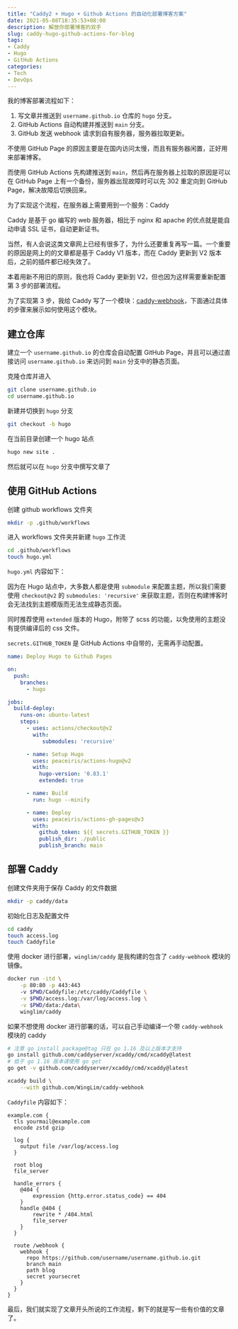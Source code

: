 ```yaml
---
title: "Caddy2 + Hugo + Github Actions 的自动化部署博客方案"
date: 2021-05-08T18:35:53+08:00
description: 解放你部署博客的双手
slug: caddy-hugo-github-actions-for-blog
tags:
- Caddy
- Hugo
- GitHub Actions
categories:
- Tech
- DevOps
---
```




我的博客部署流程如下：

1. 写文章并推送到 `username.github.io` 仓库的 `hugo` 分支。
2. GitHub Actions 自动构建并推送到 `main` 分支。
3. GitHub 发送 webhook 请求到自有服务器，服务器拉取更新。

不使用 GitHub Page 的原因主要是在国内访问太慢，而且有服务器闲置，正好用来部署博客。

而使用 GitHub Actions 先构建推送到 `main`，然后再在服务器上拉取的原因是可以在 GitHub Page 上有一个备份，服务器出现故障时可以先 302 重定向到 GitHub Page，解决故障后切换回来。

为了实现这个流程，在服务器上需要用到一个服务：Caddy

Caddy 是基于 go 编写的 web 服务器，相比于 nginx 和 apache 的优点就是能自动申请 SSL 证书，自动更新证书。

当然，有人会说这类文章网上已经有很多了，为什么还要重复再写一篇。一个重要的原因是网上的的文章都是基于 Caddy V1 版本，而在 Caddy 更新到 V2 版本后，之前的插件都已经失效了。

本着用新不用旧的原则，我也将 Caddy 更新到 V2，但也因为这样需要重新配置第 3 步的部署流程。

为了实现第 3 步，我给 Caddy 写了一个模块：[caddy-webhook](https://github.com/WingLim/caddy-webhook)，下面通过具体的步骤来展示如何使用这个模块。

## 建立仓库

建立一个 `username.github.io` 的仓库会自动配置 GitHub Page，并且可以通过直接访问 `username.github.io` 来访问到 `main` 分支中的静态页面。

克隆仓库并进入

```bash
git clone username.github.io
cd username.github.io
```

新建并切换到 `hugo` 分支

```bash
git checkout -b hugo
```

在当前目录创建一个 hugo 站点

```bash
hugo new site .
```

然后就可以在 `hugo` 分支中撰写文章了

## 使用 GitHub Actions

创建 github workflows 文件夹

```bash
mkdir -p .github/workflows
```

进入 workflows 文件夹并新建 `hugo` 工作流

```bash
cd .github/workflows
touch hugo.yml
```

`hugo.yml` 内容如下：

因为在 Hugo 站点中，大多数人都是使用 `submodule` 来配置主题，所以我们需要使用 `checkout@v2` 的 `submodules: 'recursive'` 来获取主题，否则在构建博客时会无法找到主题模版而无法生成静态页面。

同时推荐使用 `extended` 版本的 Hugo，附带了 scss 的功能，以免使用的主题没有提供编译后的 css 文件。

`secrets.GITHUB_TOKEN` 是 GitHub Actions 中自带的，无需再手动配置。

```yaml
name: Deploy Hugo to Github Pages

on:
  push:
    branches:
      - hugo

jobs:
  build-deploy:
    runs-on: ubuntu-latest
    steps:
      - uses: actions/checkout@v2
        with:
           submodules: 'recursive'

      - name: Setup Hugo
        uses: peaceiris/actions-hugo@v2
        with:
          hugo-version: '0.83.1'
          extended: true

      - name: Build
        run: hugo --minify

      - name: Deploy
        uses: peaceiris/actions-gh-pages@v3
        with:
          github_token: ${{ secrets.GITHUB_TOKEN }}
          publish_dir: ./public
          publish_branch: main
```

## 部署 Caddy

创建文件夹用于保存 Caddy 的文件数据

```bash
mkdir -p caddy/data
```

初始化日志及配置文件

```bash
cd caddy
touch access.log
touch Caddyfile
```

使用 docker 进行部署，`winglim/caddy` 是我构建的包含了 `caddy-webhook` 模块的镜像。

```bash
docker run -itd \
    -p 80:80 -p 443:443
    -v $PWD/Caddyfile:/etc/caddy/Caddyfile \
    -v $PWD/access.log:/var/log/access.log \
    -v $PWD/data:/data\
    winglim/caddy
```

如果不想使用 docker 进行部署的话，可以自己手动编译一个带 `caddy-webhook` 模块的 caddy

```bash
# 注意 go install package@tag 只在 go 1.16 及以上版本才支持
go install github.com/caddyserver/xcaddy/cmd/xcaddy@latest
# 低于 go 1.16 版本请使用 go get
go get -v github.com/caddyserver/xcaddy/cmd/xcaddy@latest

xcaddy build \
    --with github.com/WingLim/caddy-webhook
```

`Caddyfile` 内容如下：

```Caddyfile
example.com {
  tls yourmail@example.com
  encode zstd gzip

  log {
    output file /var/log/access.log
  }

  root blog
  file_server
  
  handle_errors {
    @404 {
        expression {http.error.status_code} == 404
    }
    handle @404 {
        rewrite * /404.html
        file_server
    }
  }
  
  route /webhook {
    webhook {
      repo https://github.com/username/username.github.io.git
      branch main
      path blog
      secret yoursecret
    }
  }
}
```

最后，我们就实现了文章开头所说的工作流程，剩下的就是写一些有价值的文章了。
